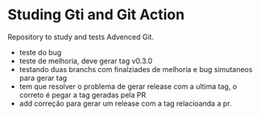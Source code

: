 # Studing Gti and Git Action
Repository to study and tests Advenced Git.
- teste do bug
- teste de melhoria, deve gerar tag v0.3.0
- testando duas branchs com finalziades de melhoria e bug simutaneos para gerar tag
- tem que resolver o problema de gerar release com a ultima tag, o correto é pegar a tag geradas pela PR
- add correção para gerar um release com a tag relacioanda a pr.
